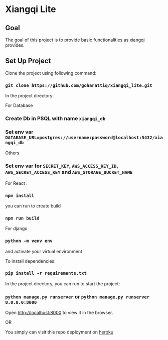 # Xiangqi Lite

## Goal

The goal of this project is to provide basic functionalities as [xiangqi](https://xiangqi.com) provides.

## Set Up Project

Clone the project using following command:

### `git clone https://github.com/goharattiq/xiangqi_lite.git`

In the project directory:

For Database

### Create Db in PSQL with name `xiangqi_db`

### Set env var `DATABASE_URL=postgres://username:password@localhost:5432/xiangqi_db`

Others 

### Set env var for `SECRET_KEY`, `AWS_ACCESS_KEY_ID`, `AWS_SECRET_ACCESS_KEY` and `AWS_STORAGE_BUCKET_NAME`

For React :

### `npm install`

you can run to create build

### `npm run build`

For django

### `python -m venv env`

and activate your virtual environment

To install dependencies:

### `pip install -r requirements.txt`

In the project directory, you can run to start the project:

### `python manage.py runserver` or `python manage.py runserver 0.0.0.0:8000`

Open [http://localhost:8000](http://localhost:8000) to view it in the browser.

OR

You simply can visit this repo deployment on [heroku](https://xiangqi-lite.herokuapp.com)
